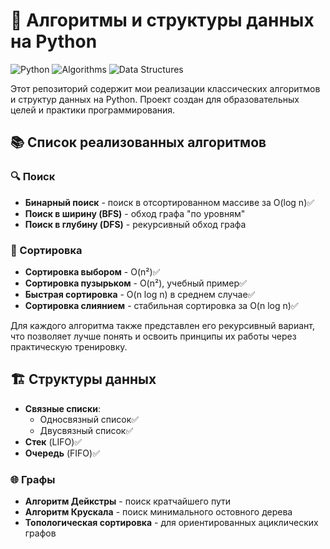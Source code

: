 # 🚀 Алгоритмы и структуры данных на Python

![Python](https://img.shields.io/badge/Python-3.8+-blue?logo=python)
![Algorithms](https://img.shields.io/badge/Algorithms-%F0%9F%94%8D-green)
![Data Structures](https://img.shields.io/badge/Data_Structures-%F0%9F%92%BE-orange)

Этот репозиторий содержит мои реализации классических алгоритмов и структур данных на Python. Проект создан для
образовательных целей и практики программирования.

## 📚 Список реализованных алгоритмов

### 🔍 Поиск

- **Бинарный поиск** - поиск в отсортированном массиве за O(log n)✅
- **Поиск в ширину (BFS)** - обход графа "по уровням"
- **Поиск в глубину (DFS)** - рекурсивный обход графа

### 🔢 Сортировка

- **Сортировка выбором** - O(n²)✅
- **Сортировка пузырьком** - O(n²), учебный пример✅
- **Быстрая сортировка** - O(n log n) в среднем случае✅
- **Сортировка слиянием** - стабильная сортировка за O(n log n)✅

Для каждого алгоритма также представлен его рекурсивный вариант, что позволяет лучше понять и освоить принципы их работы
через практическую тренировку.

## 🏗 Структуры данных

- **Связные списки**:
    - Односвязный список✅
    - Двусвязный список✅
- **Стек** (LIFO)✅
- **Очередь** (FIFO)✅

### 🌐 Графы

- **Алгоритм Дейкстры** - поиск кратчайшего пути
- **Алгоритм Крускала** - поиск минимального остовного дерева
- **Топологическая сортировка** - для ориентированных ациклических графов
